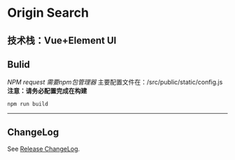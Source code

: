 # Origin Search
技术栈：Vue+Element UI
---
## Bulid
*NPM request 需要npm包管理器*
主要配置文件在：/src/public/static/config.js
**注意：请务必配置完成在构建**

```
npm run build
```

---
## ChangeLog
See [Release ChangeLog](https://github.com/chenglun11/OriginSearch/releases).